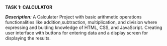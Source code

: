**TASK 1: CALCULATOR**

**_Description:_** A Calculater Project with basic arithmetic operations functionalities like addition,subtraction, multiplication, and division where expressing and bulding knowledge of HTML, CSS, and JavaScript. Creating user interface with buttons for entering data and a display screen for displaying the results.

